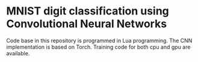 # MNIST digit classification using Convolutional Neural Networks

Code base in this repository is programmed in Lua programming. The CNN implementation is based on Torch. Training code for both cpu and gpu are available.
